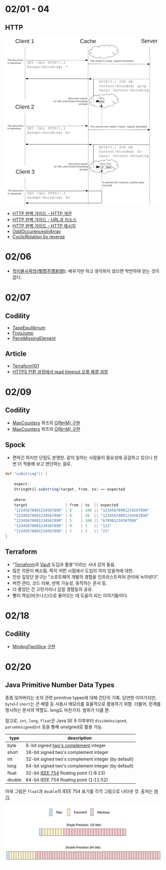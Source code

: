# 02/01 - 04

## HTTP

![http vary](http-vary.png)

- [HTTP 완벽 가이드 - HTTP 개관](https://github.com/codehumane/what-i-learned/tree/master/http-definitive-guide#http-%EA%B0%9C%EA%B4%80)
- [HTTP 완벽 가이드 - URL과 리소스](https://github.com/codehumane/what-i-learned/tree/master/http-definitive-guide#url%EA%B3%BC-%EB%A6%AC%EC%86%8C%EC%8A%A4)
- [HTTP 완벽 가이드 - HTTP 메시지](https://github.com/codehumane/what-i-learned/tree/master/http-definitive-guide#http-%EB%A9%94%EC%8B%9C%EC%A7%80)
- [OddOccurencesInArray](https://github.com/codehumane/learn-algorithm-in-java/commit/235411d90e3436ce90398078bd201227c44e868e)
- [CyclicRotation by reverse](https://github.com/codehumane/learn-algorithm-in-java/commit/7f3f670f000a3253fb0ae0f3872d327292b0a278)

# 02/06

- [학이불사즉망(學而不思則罔)](http://hanja.naver.com/word?query=%E5%AD%B8%E8%80%8C%EF%A5%A7%E6%80%9D%E5%89%87%E7%BD%94): 배우기만 하고 생각하지 않으면 막연하여 얻는 것이 없다.

# 02/07

## Codility

- [TapeEquilibrium](https://github.com/codehumane/learn-algorithm-in-java/commit/c6a5f8bf77e9c947894d0a3dd7d1100fbccbcb72)
- [FrogJump](https://github.com/codehumane/learn-algorithm-in-java/commit/bd411522951deba6e159cee5bbc00af119df0d70)
- [PermMissingElement](https://github.com/codehumane/learn-algorithm-in-java/commit/7c891cee4ffe35651588e3ac392e08ec0a4fa371)

## Article

- [Terraform101](https://mooyoul.github.io/2016/12/19/Terraform-101/)
- [HTTPS 전환 과정에서 read timeout 오류 해결 과정](http://d2.naver.com/helloworld/1469717)

# 02/09

## Codility

- [MaxCounters](https://app.codility.com/programmers/lessons/4-counting_elements/max_counters/) 퀴즈의 [O(N*M) 구현](https://github.com/codehumane/learn-algorithm-in-java/commit/adf152ad1001e23b95df863df3b945c7ebda69a7)
- [MaxCounters](https://app.codility.com/programmers/lessons/4-counting_elements/max_counters/) 퀴즈의 [O(N+M) 구현](https://github.com/codehumane/learn-algorithm-in-java/commit/e25f85ea3259ec5eccb18ac58b144101cd9a7de6)

## Spock

- 편하긴 하지만 단점도 분명한. 같이 일하는 사람들이 필요성에 공감하고 있으니 한 번 더 적용해 보고 판단하는 걸로.

```groovy
def "substring"() {
    
    expect:
    StringUtil.substring(target, from, to) == expected
    
    where:
    target                 | from | to  || expected
    "12345678901234567890" | 0    | 100 || "12345678901234567890"
    "12345678901234567890" | 0    | 20  || "12345678901234567890"
    "12345678901234567890" | 5    | 100 || "678901234567890"
    "12345678901234567890" | 0    | 3   || "123"
    "12345678901234567890" | 1    | 3   || "23"
}
```

## Terraform

- "[Terraform](https://www.terraform.io/)과 [Vault](https://www.vaultproject.io/) 도입과 활용"이라는 사내 강의 들음.
- 많은 의문이 해소됨. 특히 어떤 시점에서 도입이 의미 있을까에 대한.
- 인상 깊었던 문구는 "소프트웨어 개발의 경험을 인프라스트럭처 관리에 녹아낸다".
- 버전 관리, 코드 리뷰, 반복 가능성, 동작하는 문서 등.
- 더 좋았던 건 고민거리나 삽질 경험등의 공유.
- 빨리 핵심(비즈니스)으로 돌아오는 데 도움이 되는 이야기들이다.

# 02/18

## Codility

- [MinAvgTwoSlice](https://app.codility.com/programmers/lessons/5-prefix_sums/min_avg_two_slice/) [구현](https://github.com/codehumane/learn-algorithm-in-java/commit/b09da9f5ebbc399c4af59f12b219f63e3cdb6b81)

# 02/20

## Java Primitive Number Data Types

종종 잊어버리는 숫자 관련 primitive types에 대해 간단히 기록. 당연한 이야기지만, `byte`나 `short`는 큰 배열 등 사용시 메모리를 효율적으로 활용하기 위함. 더불어, 한계를 명시하는 문서의 역할도. long도 마찬가지. 범위가 다를 뿐.

참고로, `int`, `long`, `float`은 Java SE 8 이후부터 `divideUnsigned`, `parseUnsignedInt` 등을 통해 unsigned로 활용 가능.

| type   | description                              |
| ------ | ---------------------------------------- |
| byte   | 8-bit signed [two's complement](https://en.wikipedia.org/wiki/Two%27s_complement) integer |
| short  | 16-bit signed two's complement integer   |
| int    | 32-bit signed two's complement integer (by default) |
| long   | 64-bit signed two's complement integer (by default) |
| float  | 32-bit [IEEE 754](https://ko.wikipedia.org/wiki/IEEE_754) floating point (1:8:23) |
| double | 64-bit IEEE 754 floating point (1:11:52) |

아래 그림은 `float`과 `double`의 IEEE 754 표기를 각각 그림으로 나타낸 것. 출처는 [여기](https://www.wikihow.com/Convert-a-Number-from-Decimal-to-IEEE-754-Floating-Point-Representation).

![IEEE 754](IEEE_754.png)